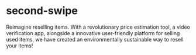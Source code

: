 # second-swipe
Reimagine reselling items. With a revolutionary price estimation tool, a video verification app, alongside a innovative user-friendly platform for selling used items, we have created an environmentally sustainable way to resell your items!